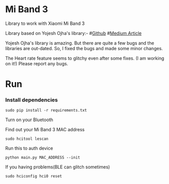 # Mi Band 3
Library to work with Xiaomi Mi Band 3

Library based on Yojesh Ojha's library:-
#[Github](https://github.com/yogeshojha/MiBand3)
#[Medium Article](https://medium.com/@yogeshojha/i-hacked-xiaomi-miband-3-and-here-is-how-i-did-it-43d68c272391)

Yojesh Ojha's library is amazing. But there are quite a few bugs and the libraries are out-dated.
So, I fixed the bugs and made some minor changes.

The Heart rate feature seems to glitchy even after some fixes. (I am working on it!)
Please report any bugs.

# Run

### Install dependencies

`sudo pip install -r requirements.txt`

Turn on your Bluetooth

Find out your Mi Band 3 MAC address

```sudo hcitool lescan```

Run this to auth device

```python main.py MAC_ADDRESS --init```

If you having problems(BLE can glitch sometimes)

```sudo hciconfig hci0 reset```

